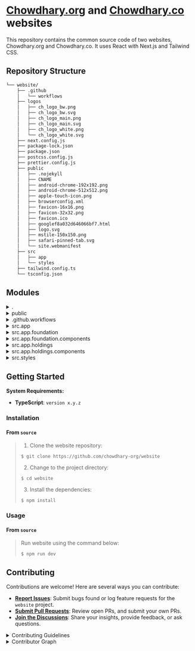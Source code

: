 # [Chowdhary.org](https://chowdhary.org) and [Chowdhary.co](https://chowdhary.co) websites

This repository contains the common source code of two websites, Chowdhary.org and Chowdhary.co. It uses React with Next.js and Tailwind CSS.

##  Repository Structure

```sh
└── website/
    ├── .github
    │   └── workflows
    ├── logos
    │   ├── ch_logo_bw.png
    │   ├── ch_logo_bw.svg
    │   ├── ch_logo_main.png
    │   ├── ch_logo_main.svg
    │   ├── ch_logo_white.png
    │   └── ch_logo_white.svg
    ├── next.config.js
    ├── package-lock.json
    ├── package.json
    ├── postcss.config.js
    ├── prettier.config.js
    ├── public
    │   ├── .nojekyll
    │   ├── CNAME
    │   ├── android-chrome-192x192.png
    │   ├── android-chrome-512x512.png
    │   ├── apple-touch-icon.png
    │   ├── browserconfig.xml
    │   ├── favicon-16x16.png
    │   ├── favicon-32x32.png
    │   ├── favicon.ico
    │   ├── googlef8a032d646066bf7.html
    │   ├── logo.svg
    │   ├── mstile-150x150.png
    │   ├── safari-pinned-tab.svg
    │   └── site.webmanifest
    ├── src
    │   ├── app
    │   └── styles
    ├── tailwind.config.ts
    └── tsconfig.json
```

##  Modules

<details closed><summary>.</summary>

| File                                                                                          | Summary                                                                                                                                                                                                                                                                                                                                                                                                                    |
| ---                                                                                           | ---                                                                                                                                                                                                                                                                                                                                                                                                                        |
| [next.config.js](https://github.com/chowdhary-org/website/blob/master/next.config.js)         | Enables static site generation and image optimization with export output and unoptimized images in Next.js project.                                                                                                                                                                                                                                                                                                        |
| [tailwind.config.ts](https://github.com/chowdhary-org/website/blob/master/tailwind.config.ts) | Customizes Tailwind CSS settings for the websites responsive typography, colors, and layouts, utilizing Tailwinds theming capabilities and third-party plugins. Enhances the overall user interface design by defining font sizes, colors, border radii, and maximum widths.                                                                                                                                               |
| [prettier.config.js](https://github.com/chowdhary-org/website/blob/master/prettier.config.js) | Enforce consistent coding style by configuring Prettier with single quotes, no semicolons, and a Tailwind CSS plugin.                                                                                                                                                                                                                                                                                                      |
| [package-lock.json](https://github.com/chowdhary-org/website/blob/master/package-lock.json)   | This code file in the repository handles the configuration settings for the Next.js website. It defines the specific configuration options and settings for the website, ensuring seamless integration and optimal performance. By specifying the necessary configurations, this code file plays a critical role in defining the behavior and appearance of the website, ultimately enhancing the overall user experience. |
| [package.json](https://github.com/chowdhary-org/website/blob/master/package.json)             | Manages project dependencies, build, and start scripts. Utilizes popular frameworks like React, Next.js, and Tailwind CSS. Implements linting and styling tools to ensure code quality and consistency within the Chowdhary.org website repository.                                                                                                                                                                        |
| [tsconfig.json](https://github.com/chowdhary-org/website/blob/master/tsconfig.json)           | Enables modern JavaScript features, JSX preservation, and Next.js plugin for seamless bundling in the project. Provides TypeScript configuration for improved code consistency and type-checking across the repositorys src directory.                                                                                                                                                                                     |
| [postcss.config.js](https://github.com/chowdhary-org/website/blob/master/postcss.config.js)   | Configures PostCSS with TailwindCSS and Autoprefixer for the websites styling pipeline.                                                                                                                                                                                                                                                                                                                                    |

</details>

<details closed><summary>public</summary>

| File                                                                                                                   | Summary                                                                                                                                                                                                                        |
| ---                                                                                                                    | ---                                                                                                                                                                                                                            |
| [CNAME](https://github.com/chowdhary-org/website/blob/master/public/CNAME)                                             | Maps domain chowdhary.org to the website, enabling access to the site via the custom domain. This file plays a critical role in directing incoming traffic to the correct web content in the parent repository's architecture. |
| [.nojekyll](https://github.com/chowdhary-org/website/blob/master/public/.nojekyll)                                     | Enables hosting static assets by preventing Jekyll processing on GitHub Pages, ensuring proper rendering of files like icons, logos, and manifest files in the projects public directory.                                      |
| [site.webmanifest](https://github.com/chowdhary-org/website/blob/master/public/site.webmanifest)                       | Defines branding and display properties for Chowdhary.org when saved to a users mobile device. Specifies icons, colors, and display mode for a personalized web app experience.                                                |
| [googlef8a032d646066bf7.html](https://github.com/chowdhary-org/website/blob/master/public/googlef8a032d646066bf7.html) | Verifies ownership of the website on Google Search Console for SEO purposes. Contains unique verification token provided by Google to confirm website ownership.                                                               |

</details>

<details closed><summary>.github.workflows</summary>

| File                                                                                                | Summary                                                                                                                                                                                                           |
| ---                                                                                                 | ---                                                                                                                                                                                                               |
| [dispatch.yml](https://github.com/chowdhary-org/website/blob/master/.github/workflows/dispatch.yml) | Orchestrates CI/CD workflows through GitHub Actions.-Triggers build and deployment pipelines.-Enhances automation and streamlines development processes.-Integrates seamlessly with the repositorys architecture. |

</details>

<details closed><summary>src.app</summary>

| File                                                                                        | Summary                                                                                                                                                                                                                          |
| ---                                                                                         | ---                                                                                                                                                                                                                              |
| [layout.tsx](https://github.com/chowdhary-org/website/blob/master/src/app/layout.tsx)       | Defines metadata and layout for Chowdhary.org, incorporating custom fonts and essential styling. Maintains consistent branding and content structure across the website.                                                         |
| [not-found.tsx](https://github.com/chowdhary-org/website/blob/master/src/app/not-found.tsx) | Defines a NotFound UI component structure without footer, displaying a 404 message and offering a button to return home. It utilizes foundational components within the websites architecture for consistent styling and layout. |

</details>

<details closed><summary>src.app.foundation</summary>

| File                                                                                             | Summary                                                                                                                                                                                                                                              |
| ---                                                                                              | ---                                                                                                                                                                                                                                                  |
| [layout.tsx](https://github.com/chowdhary-org/website/blob/master/src/app/foundation/layout.tsx) | Defines MainLayout component to render children within Layout component, facilitating consistent page structure across the website repository.                                                                                                       |
| [page.tsx](https://github.com/chowdhary-org/website/blob/master/src/app/foundation/page.tsx)     | Combines Hero, Schedule, Projects, Sponsors, and Newsletter components to compose the Home page of the website. This file orchestrates the layout and content structure critical for the foundation of the parent repositorys frontend architecture. |

</details>

<details closed><summary>src.app.foundation.components</summary>

| File                                                                                                                          | Summary                                                                                                                                                                                                                                                                                                                                                                                                                                                                  |
| ---                                                                                                                           | ---                                                                                                                                                                                                                                                                                                                                                                                                                                                                      |
| [Projects.tsx](https://github.com/chowdhary-org/website/blob/master/src/app/foundation/components/Projects.tsx)               | Illustrates project highlights creatively with images and narratives, inviting engagement. Displays a curated collection of impactful initiatives and their stories, connecting users with the organizations vision and founder.                                                                                                                                                                                                                                         |
| [Newsletter.tsx](https://github.com/chowdhary-org/website/blob/master/src/app/foundation/components/Newsletter.tsx)           | Implements a newsletter section for grant applications with inputs for name, email, topic selection, and message submission functionality. Designed with a visually appealing layout using Tailwind CSS classes.                                                                                                                                                                                                                                                         |
| [Hero.tsx](https://github.com/chowdhary-org/website/blob/master/src/app/foundation/components/Hero.tsx)                       | Illustrates a Hero section on the Chowdhary.org website, showcasing the organizations mission. Utilizes BackgroundImage, Button, and Container components to present the technology-focused narrative and encourage grant applications.                                                                                                                                                                                                                                  |
| [DiamondIcon.tsx](https://github.com/chowdhary-org/website/blob/master/src/app/foundation/components/DiamondIcon.tsx)         | Defines a reusable Diamond Icon component with specified SVG attributes for the websites foundation components. It displays a simple geometric shape representing a diamond, enhancing the visual appeal and user experience.                                                                                                                                                                                                                                            |
| [Container.tsx](https://github.com/chowdhary-org/website/blob/master/src/app/foundation/components/Container.tsx)             | Defines a reusable Container component handling layout styling, enhancing maintainability. It leverages CSS utility classes for responsive design and centers content horizontally.                                                                                                                                                                                                                                                                                      |
| [Sponsors.tsx](https://github.com/chowdhary-org/website/blob/master/src/app/foundation/components/Sponsors.tsx)               | Displays sponsor logos with names in a section conveying collaboration and impact. Organized layout within a container for readability and aesthetic appeal. Incorporated Next.js Image for optimized image rendering.                                                                                                                                                                                                                                                   |
| [Schedule.tsx](https://github.com/chowdhary-org/website/blob/master/src/app/foundation/components/Schedule.tsx)               | Renders Foundation and Ventures sections with text and buttons in the Chowdhary.org landing page. Fosters engagement and showcases the organizations commitment to tech-driven social impact and startup nurturing.                                                                                                                                                                                                                                                      |
| [Footer.tsx](https://github.com/chowdhary-org/website/blob/master/src/app/foundation/components/Footer.tsx)                   | Implements a footer component displaying company logos linked to LinkedIn and GitHub. Incorporated within a flexible container, it promotes engagement and brand visibility on the websites pages.                                                                                                                                                                                                                                                                       |
| [Layout.tsx](https://github.com/chowdhary-org/website/blob/master/src/app/foundation/components/Layout.tsx)                   | Defines website layout structure with header, main content, and optional footer display. Encapsulates core UI components for consistent design across pages. Enhances user experience by ensuring navigation and content hierarchy.                                                                                                                                                                                                                                      |
| [Logo.tsx](https://github.com/chowdhary-org/website/blob/master/src/app/foundation/components/Logo.tsx)                       | The code file in question serves a critical role within the parent repositorys architecture, contributing to the website's visual branding and design elements. It handles the rendering and display of essential logos used across the site, ensuring a consistent and professional appearance. By managing various logo formats and styles, this code file helps maintain a cohesive visual identity for the website, enhancing user experience and brand recognition. |
| [Header.tsx](https://github.com/chowdhary-org/website/blob/master/src/app/foundation/components/Header.tsx)                   | Implements the Header component for the Foundation section of the website, featuring a logo, navigation links, and a call-to-action button for grant applications. Serves as a key element in the overall website layout and user experience.                                                                                                                                                                                                                            |
| [BackgroundImage.tsx](https://github.com/chowdhary-org/website/blob/master/src/app/foundation/components/BackgroundImage.tsx) | Implements a versatile BackgroundImage component with left or right position support, enhancing the visual appeal of the website. The component efficiently renders gradients and shapes, contributing to a dynamic and engaging user interface.                                                                                                                                                                                                                         |
| [Button.tsx](https://github.com/chowdhary-org/website/blob/master/src/app/foundation/components/Button.tsx)                   | Defines a reusable button component for the website UI. Manages styling and behavior based on link presence. Utilizes SVG for a custom left arrow icon.                                                                                                                                                                                                                                                                                                                  |

</details>

<details closed><summary>src.app.holdings</summary>

| File                                                                                           | Summary                                                                                                                                                                                                        |
| ---                                                                                            | ---                                                                                                                                                                                                            |
| [layout.tsx](https://github.com/chowdhary-org/website/blob/master/src/app/holdings/layout.tsx) | Defines MainLayout component in the holdings section, import Layout from @/app/holdings/components/Layout. It renders children within Layout component. Key for structuring content in the website repository. |
| [page.tsx](https://github.com/chowdhary-org/website/blob/master/src/app/holdings/page.tsx)     | Displays hero section, schedule, projects, sponsors, and newsletter on the homepage, contributing to the functionality of the holdings page in the website repository.                                         |

</details>

<details closed><summary>src.app.holdings.components</summary>

| File                                                                                                                        | Summary                                                                                                                                                                                                                                                                                                                                                                                                                                                                         |
| ---                                                                                                                         | ---                                                                                                                                                                                                                                                                                                                                                                                                                                                                             |
| [Projects.tsx](https://github.com/chowdhary-org/website/blob/master/src/app/holdings/components/Projects.tsx)               | Illustrates project descriptions with status labels, URLs, and summaries rendered in a dynamic grid layout. Prominently displays a tech entrepreneurs visionary message alongside a curated list of ventures, reflecting the repositorys UI component integration within a funding platform's web page.                                                                                                                                                                         |
| [Newsletter.tsx](https://github.com/chowdhary-org/website/blob/master/src/app/holdings/components/Newsletter.tsx)           | Implements a newsletter section for investment applications and community event sponsorship. Allows users to submit names, emails, topics, and messages through a form. Designed to accelerate humanitys progress through technological change.                                                                                                                                                                                                                                 |
| [Hero.tsx](https://github.com/chowdhary-org/website/blob/master/src/app/holdings/components/Hero.tsx)                       | Defines a Hero component rendering a prominent title and message in the websites holdings section, conveying the accelerators mission and values. Incorporated with a background image, styled container, and an actionable call-to-action button for potential investors.                                                                                                                                                                                                      |
| [DiamondIcon.tsx](https://github.com/chowdhary-org/website/blob/master/src/app/holdings/components/DiamondIcon.tsx)         | Creates a minimalistic DiamondIcon component for the website, following the parent repositorys architecture. The component renders a stylized diamond shape using SVG, enhancing visual elements in the holdings section.                                                                                                                                                                                                                                                       |
| [Container.tsx](https://github.com/chowdhary-org/website/blob/master/src/app/holdings/components/Container.tsx)             | Defines a reusable Container component styling for layout consistency in the holdings section of the website. Utilizes Tailwind CSS classes and accepts custom className for flexibility in UI design.                                                                                                                                                                                                                                                                          |
| [Sponsors.tsx](https://github.com/chowdhary-org/website/blob/master/src/app/holdings/components/Sponsors.tsx)               | Illustrates sponsor logos and names elegantly within a section named Sponsors, emphasizing collaboration and showcasing partners in events and open-source initiatives.                                                                                                                                                                                                                                                                                                         |
| [Schedule.tsx](https://github.com/chowdhary-org/website/blob/master/src/app/holdings/components/Schedule.tsx)               | Illustrates the Holdings and Foundation sections in the website, promoting Chowdharys investment philosophy and tech-for-good initiatives. Encourages startups to apply for investment and highlights the Foundations impact on positive social change.                                                                                                                                                                                                                         |
| [Footer.tsx](https://github.com/chowdhary-org/website/blob/master/src/app/holdings/components/Footer.tsx)                   | Defines the websites footer layout with logo and social media links. Incorporated within the holdings section, it utilizes a flexible design for various screen sizes and aligns branding elements to enhance user engagement.                                                                                                                                                                                                                                                  |
| [Layout.tsx](https://github.com/chowdhary-org/website/blob/master/src/app/holdings/components/Layout.tsx)                   | Facilitates website layout structure by rendering Header and Footer components around the main content, offering flexibility to toggle Footer visibility.                                                                                                                                                                                                                                                                                                                       |
| [Logo.tsx](https://github.com/chowdhary-org/website/blob/master/src/app/holdings/components/Logo.tsx)                       | Code File SummaryThe code file `website/logos` houses the crucial branding assets for the parent repositorys website. These assets, including various logo versions in both PNG and SVG formats, serve as essential visual elements to maintain a consistent and professional branding image throughout the website. This file ensures that the brand identity is visually represented and enhances the overall user experience by providing engaging and recognizable visuals. |
| [Header.tsx](https://github.com/chowdhary-org/website/blob/master/src/app/holdings/components/Header.tsx)                   | Renders the Holdings website header with logo, title, and Foundation link. Includes a button to apply for investments. Located in src/app/holdings/components/Header.tsx.                                                                                                                                                                                                                                                                                                       |
| [BackgroundImage.tsx](https://github.com/chowdhary-org/website/blob/master/src/app/holdings/components/BackgroundImage.tsx) | Creates a dynamic Background Image component that supports left or right positioning. Utilizes SVG paths and rectangles to overlay gradients for a visually appealing effect within the parent repositorys architecture.                                                                                                                                                                                                                                                        |
| [Button.tsx](https://github.com/chowdhary-org/website/blob/master/src/app/holdings/components/Button.tsx)                   | Implements a reusable Button component with conditional rendering for internal and external links, enhancing user interaction on the website.                                                                                                                                                                                                                                                                                                                                   |

</details>

<details closed><summary>src.styles</summary>

| File                                                                                         | Summary                                                                                                                                                                                                    |
| ---                                                                                          | ---                                                                                                                                                                                                        |
| [tailwind.css](https://github.com/chowdhary-org/website/blob/master/src/styles/tailwind.css) | Enhances styling consistency by applying Tailwind CSS utilities and base styles. Defines a layout rule for full-width parent-relative links, contributing to a unified design language across the website. |

</details>

##  Getting Started

**System Requirements:**

* **TypeScript**: `version x.y.z`

###  Installation

<h4>From <code>source</code></h4>

> 1. Clone the website repository:
>
> ```console
> $ git clone https://github.com/chowdhary-org/website
> ```
>
> 2. Change to the project directory:
> ```console
> $ cd website
> ```
>
> 3. Install the dependencies:
> ```console
> $ npm install
> ```

###  Usage

<h4>From <code>source</code></h4>

> Run website using the command below:
> ```console
> $ npm run dev
> ```


##  Contributing

Contributions are welcome! Here are several ways you can contribute:

- **[Report Issues](https://github.com/chowdhary-org/website/issues)**: Submit bugs found or log feature requests for the `website` project.
- **[Submit Pull Requests](https://github.com/chowdhary-org/website/blob/main/CONTRIBUTING.md)**: Review open PRs, and submit your own PRs.
- **[Join the Discussions](https://github.com/chowdhary-org/website/discussions)**: Share your insights, provide feedback, or ask questions.

<details closed>
<summary>Contributing Guidelines</summary>

1. **Fork the Repository**: Start by forking the project repository to your github account.
2. **Clone Locally**: Clone the forked repository to your local machine using a git client.
   ```sh
   git clone https://github.com/chowdhary-org/website
   ```
3. **Create a New Branch**: Always work on a new branch, giving it a descriptive name.
   ```sh
   git checkout -b new-feature-x
   ```
4. **Make Your Changes**: Develop and test your changes locally.
5. **Commit Your Changes**: Commit with a clear message describing your updates.
   ```sh
   git commit -m 'Implemented new feature x.'
   ```
6. **Push to github**: Push the changes to your forked repository.
   ```sh
   git push origin new-feature-x
   ```
7. **Submit a Pull Request**: Create a PR against the original project repository. Clearly describe the changes and their motivations.
8. **Review**: Once your PR is reviewed and approved, it will be merged into the main branch. Congratulations on your contribution!
</details>

<details closed>
<summary>Contributor Graph</summary>
<br>
<p align="center">
   <a href="https://github.com{/chowdhary-org/website/}graphs/contributors">
      <img src="https://contrib.rocks/image?repo=chowdhary-org/website">
   </a>
</p>
</details>
